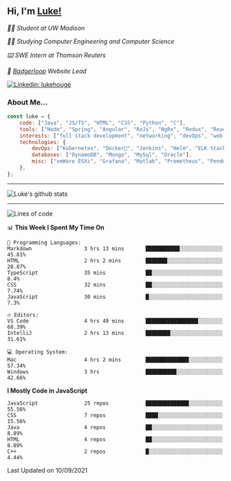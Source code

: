 <h2> Hi, I'm <a href="https://www.lukehouge.com">Luke!</a></h2>

<p><em>👨‍🎓 Student at UW Madison</em></p>
<p><em>🧑‍💻 Studying Computer Engineering and Computer Science</em></p>
<p><em>⌨️ SWE Intern at Thomson Reuters</em></p>
<p><em>🚆  <a href="https://badgerloop.com">Badgerloop</a> Website Lead</em></p>


[![Linkedin: lukehouge](https://img.shields.io/badge/-lukehouge-blue?style=flat-square&logo=Linkedin&logoColor=white&link=https://www.linkedin.com/in/lukehouge/)](https://www.linkedin.com/in/lukehouge/)

### About Me...  

```javascript
const luke = {
    code: ["Java", "JS/TS", "HTML", "CSS", "Python", "C"],
    tools: ["Node", "Spring", "Angular", "RxJs", "NgRx", "Redux", "React", "Electron", "Gradle"],
    interests: ["full stack development", "networking", "devOps", "web dev", "photography"],
    technologies: {
        devOps: ["Kubernetes", "Docker🐳", "Jenkins", "Helm", "ELK Stack"],
        databases: ["DynamoDB", "Mongo", "MySql", "Oracle"],
        misc: ["vmWare ESXi", "Grafana", "Matlab", "Prometheus", "Pendo", "Rancher", "Cisco"]
    },
};
```
---

![Luke's github stats](https://github-readme-stats.vercel.app/api?username=lukehouge&show_icons=true&theme=dracula)

---

<!--START_SECTION:waka-->
![Lines of code](https://img.shields.io/badge/From%20Hello%20World%20I%27ve%20Written-2.1%20million%20lines%20of%20code-blue)

📊 **This Week I Spent My Time On** 

```text
💬 Programming Languages: 
Markdown                 3 hrs 13 mins       ███████████░░░░░░░░░░░░░░   45.81% 
HTML                     2 hrs 2 mins        ███████░░░░░░░░░░░░░░░░░░   28.87% 
TypeScript               35 mins             ██░░░░░░░░░░░░░░░░░░░░░░░   8.4% 
CSS                      32 mins             ██░░░░░░░░░░░░░░░░░░░░░░░   7.74% 
JavaScript               30 mins             █░░░░░░░░░░░░░░░░░░░░░░░░   7.3%

🔥 Editors: 
VS Code                  4 hrs 49 mins       █████████████████░░░░░░░░   68.39% 
IntelliJ                 2 hrs 13 mins       ████████░░░░░░░░░░░░░░░░░   31.61%

💻 Operating System: 
Mac                      4 hrs 2 mins        ██████████████░░░░░░░░░░░   57.34% 
Windows                  3 hrs               ██████████░░░░░░░░░░░░░░░   42.66%

```

**I Mostly Code in JavaScript** 

```text
JavaScript               25 repos            ██████████████░░░░░░░░░░░   55.56% 
CSS                      7 repos             ████░░░░░░░░░░░░░░░░░░░░░   15.56% 
Java                     4 repos             ██░░░░░░░░░░░░░░░░░░░░░░░   8.89% 
HTML                     4 repos             ██░░░░░░░░░░░░░░░░░░░░░░░   8.89% 
C++                      2 repos             █░░░░░░░░░░░░░░░░░░░░░░░░   4.44%

```



 Last Updated on 10/09/2021
<!--END_SECTION:waka-->
